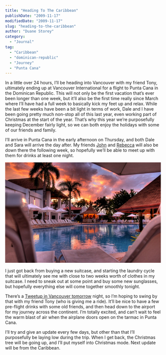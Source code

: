 ```yaml
---
title: "Heading To The Caribbean"
publishDate: "2009-11-17"
modifiedDate: "2009-11-17"
slug: "heading-to-the-caribbean"
author: "Duane Storey"
category:
  - "Journal"
tag:
  - "Caribbean"
  - "dominican-republic"
  - "Journey"
  - "Punta Cana"
---
```


In a little over 24 hours, I’ll be heading into Vancouver with my friend Tony, ultimately ending up at Vancouver International for a flight to Punta Cana in the Dominican Republic. This will not only be the first vacation that’s ever been longer than one week, but it’ll also be the first time really since March where I’ll have had a full week to basically kick my feet up and relax. While the last few weeks have been a bit light in terms of work, Dale and I have been going pretty much non-stop all of this last year, even working part of Christmas at the start of the year. That’s why this year we’re purposefully keeping December fairly light, so we can both enjoy the holidays with some of our friends and family.

I’ll arrive in Punta Cana in the early afternoon on Thursday, and both Dale and Sara will arrive the day after. My friends [John](http://www.johnbollwitt.com) and [Rebecca](http://www.miss604.com) will also be down there the following week, so hopefully we’ll be able to meet up with them for drinks at least one night.

![](_images/heading-to-the-caribbean-1.jpg)

I just got back from buying a new suitcase, and starting the laundry cycle that will ultimately see me with close to two weeks worth of clothes in my suitcase. I need to sneak out at some point and buy some new sunglasses, but hopefully everything else will come together smoothly tonight.

There’s a [Tweetup in Vancouver tomorrow](http://vancouvertweetup.ning.com/events/dip-your-upper-lip-the) night, so I’m hoping to swing by that with my friend Tony (who is giving me a ride). It’ll be nice to have a few pre-flight drinks with some old friends, and then head down to the airport for my journey across the continent. I’m totally excited, and can’t wait to feel the warm blast of air when the airplane doors open on the tarmac in Punta Cana.

I’ll try and give an update every few days, but other than that I’ll purposefully be laying low during the trip. When I get back, the Christmas tree will be going up, and I’ll put myself into Christmas mode. Next update will be from the Caribbean.